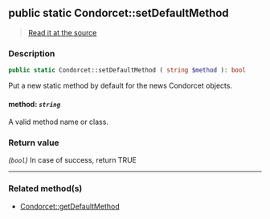 ## public static Condorcet::setDefaultMethod

> [Read it at the source](https://github.com/julien-boudry/Condorcet/blob/master/src/Condorcet.php#L243)

### Description    

```php
public static Condorcet::setDefaultMethod ( string $method ): bool
```

Put a new static method by default for the news Condorcet objects.
    

#### **method:** *`string`*   
A valid method name or class.    


### Return value   

*(`bool`)* In case of success, return TRUE


---------------------------------------

### Related method(s)      

* [Condorcet::getDefaultMethod](/Docs/ApiReferences/Condorcet%20Class/Condorcet--getDefaultMethod.md)    
